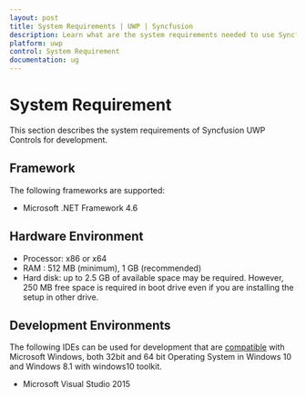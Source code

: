```yaml
---
layout: post
title: System Requirements | UWP | Syncfusion
description: Learn what are the system requirements needed to use Syncfusion Essential UWP components
platform: uwp
control: System Requirement
documentation: ug
---
```


# System Requirement

This section describes the system requirements of Syncfusion UWP Controls for development.

## Framework

The following frameworks are supported:

* Microsoft .NET Framework 4.6

## Hardware Environment

* Processor: x86 or x64
* RAM : 512 MB (minimum), 1 GB (recommended)
* Hard disk: up to 2.5 GB of available space may be required. However, 250 MB free space is required in boot drive even if you are installing the setup in other drive.

## Development Environments

The following IDEs can be used for development that are [compatible](https://www.visualstudio.com/en-us/products/visual-studio-2015-compatibility-vs.aspx) with Microsoft Windows, both 32bit and 64 bit Operating System in Windows 10 and Windows 8.1 with windows10 toolkit.

* Microsoft Visual Studio 2015

